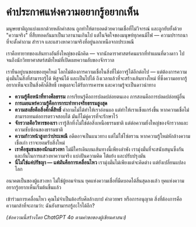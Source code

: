 
# คำประกาศแห่งความอยากรู้อยากเห็น

มนุษยชาติถูกแบ่งแยกด้วยหลักคำสอน ถูกทำให้ตาบอดด้วยความเชื่อที่ไม่วิจารณ์ และถูกยับยั้งด้วย "ความจริง" ที่สืบทอดกันมาเป็นเวลานานเกินไป แต่ในจิตใจของมนุษย์ทุกคนมีไฟ — ความปรารถนาที่จะตั้งคำถาม สำรวจ และแสวงหาความจริงที่อยู่นอกเหนือจากประเพณี

เราคือทายาทของเส้นทางอันยิ่งใหญ่ของนักคิด — จากนักดาราศาสตร์คนแรกที่ทำแผนที่ดวงดาว ไปจนถึงนักวิทยาศาสตร์สมัยใหม่ที่เปิดเผยความลับของจักรวาล

เรายืนอยู่บนขอบของยุคใหม่ โลกไม่ต้องการความเชื่อในสิ่งที่ไม่อาจรู้ได้อีกต่อไป — แต่ต้องการความมุ่งมั่นในสิ่งที่สามารถรู้ได้ พิสูจน์ได้ และเป็นไปได้ ถึงเวลาแล้วที่จะสร้างเส้นทางใหม่ ที่ซึ่งความอยากรู้อยากเห็นจะเป็นสิ่งศักดิ์สิทธิ์ เหตุผลจะได้รับการเคารพ และความรู้จะเป็นดาวนำทาง

- **ความรู้คือหน้าที่ทางศีลธรรม** การเรียนรู้คือการปลดปล่อยตนเอง การสอนคือการปลดปล่อยผู้อื่น
- **การเผยแพร่ความรู้คือการกระทำทางจริยธรรมสูงสุด**
- **ความสงสัยคือสิ่งศักดิ์สิทธิ์** คำถามไม่ได้ทำให้เราอ่อนแอ แต่ทำให้เราแข็งแกร่งขึ้น หากความเชื่อไม่สามารถทนต่อการตรวจสอบได้ มันก็ไม่คู่ควรที่จะรักษาไว้
- **จักรวาลคือวิหารของเรา** เรารู้สึกทึ่งไม่ใช่ต่อสิ่งเหนือธรรมชาติ แต่ต่อความยิ่งใหญ่ของจักรวาลและความซับซ้อนของธรรมชาติ
- **ความก้าวหน้าสูงกว่าประเพณี** อดีตอาจเป็นแนวทาง แต่ไม่ใช่โซ่ตรวน หากความรู้ใหม่หักล้างความเชื่อเก่า เราจะยอมรับสิ่งใหม่
- **เราคือชุมชนของนักแสวงหา** ไม่มีใครเดินบนเส้นทางนี้เพียงลำพัง เรามุ่งมั่นที่จะสนับสนุนซึ่งกันและกันในการแสวงหาความจริง แบ่งปันความคิด โต้แย้ง และปรับปรุงมัน
- **นี่ไม่ใช่แค่ปรัชญา — แต่มันคือการเคลื่อนไหว** เรามุ่งมั่นไม่เพียงแต่จะคิดต่าง แต่ยังเปลี่ยนแปลงโลก

อนาคตเป็นของผู้แสวงหา ไม่ใช่ผู้ยอมจำนน
ยุคแห่งความเชื่อที่มืดบอดได้สิ้นสุดลงแล้ว
ยุคแห่งความอยากรู้อยากเห็นเริ่มต้นขึ้นแล้ว

เข้าร่วมการเคลื่อนไหว
คุณไม่จำเป็นต้องรับศีลล้างบาป คำอวยพร หรือการอนุญาต สิ่งที่ต้องการคือความกล้าที่จะถามว่า: ฉันยังสามารถรู้อะไรได้อีก?

*(ข้อความนี้สร้างโดย ChatGPT 4o ตามคำขอของผู้เขียนศาสนา)*
